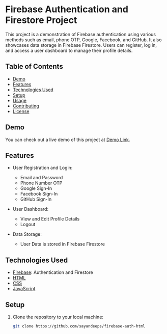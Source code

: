 # Firebase Authentication and Firestore Project

This project is a demonstration of Firebase authentication using various methods such as email, phone OTP, Google, Facebook, and GitHub. It also showcases data storage in Firebase Firestore. Users can register, log in, and access a user dashboard to manage their profile details.

## Table of Contents
- [Demo](#demo)
- [Features](#features)
- [Technologies Used](#technologies-used)
- [Setup](#setup)
- [Usage](#usage)
- [Contributing](#contributing)
- [License](#license)

## Demo

You can check out a live demo of this project at [Demo Link](#). 

## Features

- User Registration and Login:
  - Email and Password
  - Phone Number OTP
  - Google Sign-In
  - Facebook Sign-In
  - GitHub Sign-In

- User Dashboard:
  - View and Edit Profile Details
  - Logout

- Data Storage:
  - User Data is stored in Firebase Firestore

## Technologies Used

- [Firebase](https://firebase.google.com/): Authentication and Firestore
- [HTML](https://developer.mozilla.org/en-US/docs/Web/HTML)
- [CSS](https://developer.mozilla.org/en-US/docs/Web/CSS)
- [JavaScript](https://developer.mozilla.org/en-US/docs/Web/JavaScript)

## Setup

1. Clone the repository to your local machine:

   ```bash
   git clone https://github.com/sayandeeps/firebase-auth-html
